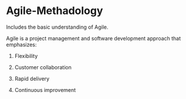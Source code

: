 # Agile-Methadology
Includes the basic understanding of Agile.


Agile is a project management and software development approach that emphasizes:

1. Flexibility

2. Customer collaboration

3. Rapid delivery

4. Continuous improvement
